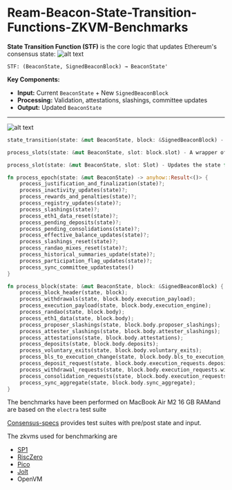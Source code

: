 # Ream-Beacon-State-Transition-Functions-ZKVM-Benchmarks
**State Transition Function (STF)** is the core logic that updates Ethereum's consensus state:
![alt text](image-2.png)

```
STF: (BeaconState, SignedBeaconBlock) → BeaconState'
```

**Key Components:**
- **Input:** Current `BeaconState` + New `SignedBeaconBlock`
- **Processing:** Validation, attestations, slashings, committee updates
- **Output:** Updated `BeaconState`
---
![alt text](image-3.png)

```rust
state_transition(state: &mut BeaconState, block: &SignedBeaconBlock) - A wrapper of process_slots(), verify_block_signature() and process_block()

process_slots(state: &mut BeaconState, slot: block.slot) - A wrapper of process_slot() and process_epoch()

process_slot(state: &mut BeaconState, slot: Slot) - Updates the state for a specific slot, including validator updates and committee assignments

fn process_epoch(state: &mut BeaconState) -> anyhow::Result<()> {
    process_justification_and_finalization(state)?;
    process_inactivity_updates(state)?;
    process_rewards_and_penalties(state)?;
    process_registry_updates(state)?;
    process_slashings(state)?;
    process_eth1_data_reset(state)?;
    process_pending_deposits(state)?;
    process_pending_consolidations(state)?;
    process_effective_balance_updates(state)?;
    process_slashings_reset(state)?;
    process_randao_mixes_reset(state)?;
    process_historical_summaries_update(state)?;
    process_participation_flag_updates(state)?;
    process_sync_committee_updatestates()
}

fn process_block(state: &mut BeaconState, block: &SignedBeaconBlock) {
    process_block_header(state, block);
    process_withdrawals(state, block.body.execution_payload);
    process_execution_payload(state, block.body,execution_engine);
    process_randao(state, block.body);
    process_eth1_data(state, block.body);
    process_proposer_slashings(state, block.body.proposer_slashings);
    process_attester_slashings(state, block.body.attester_slashings);
    process_attestations(state, block.body.attestations);
    process_deposits(state, block.body.deposits);
    process_voluntary_exits(state, block.body.voluntary_exits);
    process_bls_to_execution_change(state, block.body.bls_to_execution_change);
    process_deposit_request(state, block.body.execution_requests.deposits);
    process_withdrawal_requests(state, block.body.execution_requests.withdrawals);
    process_consolidation_requests(state, block.body.execution_requests.consolidations);
    process_sync_aggregate(state, block.body.sync_aggregate);
}

```

The benchmarks have been performed on MacBook Air M2 16 GB RAMand are based on the `electra` test suite 

[Consensus-specs](https://github.com/ethereum/consensus-spec-tests/tree/master/tests/mainnet/electra) provides test suites with pre/post state and input.

The zkvms used for benchmarking are 
- [SP1](https://github.com/succinctlabs/sp1)
- [RiscZero](https://github.com/risc0/risc0)
- [Pico](https://github.com/brevis-network/pico/)
- [Jolt](https://github.com/a16z/jolt/)
- OpenVM